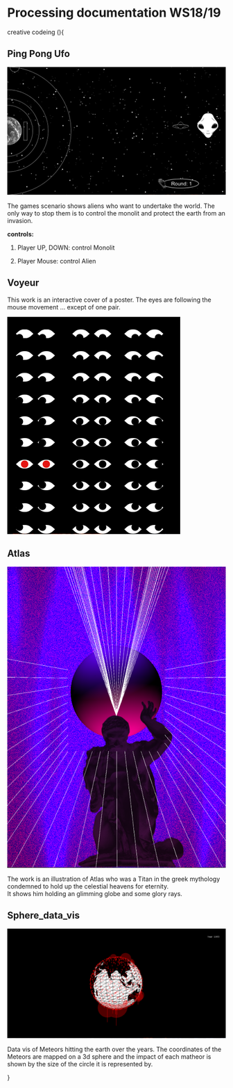 # Processing documentation WS18/19
creative codeing (){

## Ping Pong Ufo

![3](https://github.com/lisathegoat/processing_documentation_WS18-19/blob/master/Images/3.png)

The games scenario shows aliens who want to undertake the world. The only way to stop them is to control the monolit and protect the earth from an invasion.  

__controls:__
1. Player
UP, DOWN:  control Monolit

2. Player
Mouse: control Alien

## Voyeur 

This work is an interactive cover of a poster. The eyes are following the mouse movement ... except of one pair.

![1](https://github.com/lisathegoat/processing_documentation_WS18-19/blob/master/Images/1.png)
## Atlas

![2](https://github.com/lisathegoat/processing_documentation_WS18-19/blob/master/Images/2.png)

The work is an illustration of Atlas who was a Titan in the greek mythology condemned to hold up the celestial heavens for eternity.  
It shows him holding an glimming globe and some glory rays.

## Sphere_data_vis

![4](https://github.com/lisathegoat/processing_documentation_WS18-19/blob/master/Images/5.png)

Data vis of Meteors hitting the earth over the years. The coordinates of the Meteors are mapped on a 3d sphere and the impact of each matheor is shown by the size of the circle it is represented by.

}
